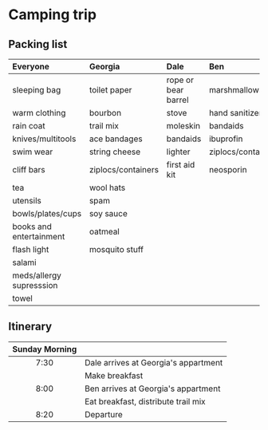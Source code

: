 Camping trip
===============

Packing list 
--------------

| Everyone                 | Georgia            | Dale                | Ben                |
|:-------------------------|:-------------------|:--------------------|:-------------------|
| sleeping bag             | toilet paper       | rope or bear barrel | marshmallows       |
| warm clothing            | bourbon            | stove               | hand sanitizer     |
| rain coat                | trail mix          | moleskin            | bandaids           |
| knives/multitools        | ace bandages       | bandaids            | ibuprofin          |
| swim wear                | string cheese      | lighter             | ziplocs/containers |
| cliff bars               | ziplocs/containers | first aid kit       | neosporin          |
| tea                      | wool hats          |                     |                    |
| utensils                 | spam               |                     |                    |
| bowls/plates/cups        | soy sauce          |                     |                    |
| books and entertainment  | oatmeal            |                     |                    |
| flash light              | mosquito stuff     |                     |                    |
| salami                   |                    |                     |                    |
| meds/allergy supresssion |                    |                     |                    |
| towel                    |                    |                     |                    |

Itinerary
-------------

|Sunday Morning                              ||
|:----:|--------------------------------------|
| 7:30 | Dale arrives at Georgia's appartment |
|      | Make breakfast                       |
| 8:00 | Ben arrives at Georgia's appartment  |
|      | Eat breakfast, distribute trail mix  |
| 8:20 | Departure                            |
